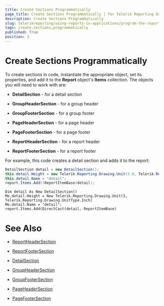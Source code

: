 ```yaml
---
title: Create Sections Programmatically
page_title: Create Sections Programmatically | for Telerik Reporting Documentation
description: Create Sections Programmatically
slug: telerikreporting/using-reports-in-applications/program-the-report-definition/create-sections-programmatically
tags: create,sections,programmatically
published: True
position: 2
---
```


# Create Sections Programmatically



To create sections in code, instantiate the appropriate object, set its properties, and add it to the __Report__  object's __Items__  collection. The objects you will need to work with are:

*  __DetailSection__  - for a detail section

*  __GroupHeaderSection__  - for a group header

*  __GroupFooterSection__  - for a group footer

*  __PageHeaderSection__  - for a page header

*  __PageFooterSection__  - for a page footer

*  __ReportHeaderSection__  - for a report header

*  __ReportFooterSection__  - for a report footer

For example, this code creates a detail section and adds it to the report:

    
````C#
DetailSection detail = new DetailSection();
this.detail.Height = new Telerik.Reporting.Drawing.Unit(3.0, Telerik.Reporting.Drawing.UnitType.Inch);
this.detail.Name = "detail";
report.Items.Add((ReportItemBase)detail);
````
````VB.NET
Dim detail As New DetailSection()
Me.detail.Height = New Telerik.Reporting.Drawing.Unit(3, Telerik.Reporting.Drawing.UnitType.Inch)
Me.detail.Name = "detail";
report.Items.Add(DirectCast(detail, ReportItemBase)
````

# See Also
 

* [ReportHeaderSection](/reporting/api/Telerik.Reporting.ReportHeaderSection)  

* [ReportFooterSection](/reporting/api/Telerik.Reporting.ReportFooterSection)  

* [DetailSection](/reporting/api/Telerik.Reporting.DetailSection)  

* [GroupHeaderSection](/reporting/api/Telerik.Reporting.GroupHeaderSection)  

* [GroupFooterSection](/reporting/api/Telerik.Reporting.GroupFooterSection)  

* [PageHeaderSection](/reporting/api/Telerik.Reporting.PageHeaderSection)  

* [PageFooterSection](/reporting/api/Telerik.Reporting.PageFooterSection)

